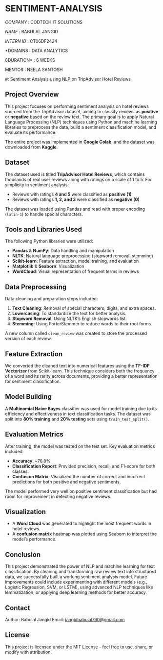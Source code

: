 # SENTIMENT-ANALYSIS

*COMPANY* : CODTECH IT SOLUTIONS

*NAME* : BABULAL JANGID

*INTERN ID* : CT06DF2424

*DOMAIN8 : DATA ANALYTICS

8DURATION* : 6 WEEKS

MENTOR : NEELA SANTOSH


#: Sentiment Analysis using NLP on TripAdvisor Hotel Reviews

## Project Overview

This project focuses on performing sentiment analysis on hotel reviews sourced from the TripAdvisor dataset, aiming to classify reviews as **positive** or **negative** based on the review text. The primary goal is to apply Natural Language Processing (NLP) techniques using Python and machine learning libraries to preprocess the data, build a sentiment classification model, and evaluate its performance.

The entire project was implemented in **Google Colab**, and the dataset was downloaded from **Kaggle**.



## Dataset

The dataset used is titled **TripAdvisor Hotel Reviews**, which contains thousands of real user reviews along with ratings on a scale of 1 to 5. For simplicity in sentiment analysis:
- Reviews with ratings **4 and 5** were classified as **positive (1)**
- Reviews with ratings **1, 2, and 3** were classified as **negative (0)**

The dataset was loaded using Pandas and read with proper encoding (`latin-1`) to handle special characters.



## Tools and Libraries Used

The following Python libraries were utilized:
- **Pandas** & **NumPy**: Data handling and manipulation
- **NLTK**: Natural language preprocessing (stopword removal, stemming)
- **Scikit-learn**: Feature extraction, model training, and evaluation
- **Matplotlib** & **Seaborn**: Visualization
- **WordCloud**: Visual representation of frequent terms in reviews



## Data Preprocessing

Data cleaning and preparation steps included:
1. **Text Cleaning**: Removal of special characters, digits, and extra spaces.
2. **Lowercasing**: To standardize the text for better analysis.
3. **Stopword Removal**: Using NLTK’s English stopwords list.
4. **Stemming**: Using PorterStemmer to reduce words to their root forms.

A new column called `clean_review` was created to store the processed version of each review.



## Feature Extraction

We converted the cleaned text into numerical features using the **TF-IDF Vectorizer** from Scikit-learn. This technique considers both the frequency of a word and its rarity across documents, providing a better representation for sentiment classification.



## Model Building

A **Multinomial Naive Bayes** classifier was used for model training due to its efficiency and effectiveness in text classification tasks. The dataset was split into **80% training** and **20% testing** sets using `train_test_split()`.



## Evaluation Metrics

After training, the model was tested on the test set. Key evaluation metrics included:
- **Accuracy**: ~76.8%
- **Classification Report**: Provided precision, recall, and F1-score for both classes.
- **Confusion Matrix**: Visualized the number of correct and incorrect predictions for both positive and negative sentiments.

The model performed very well on positive sentiment classification but had room for improvement in detecting negative reviews.



## Visualization

- A **Word Cloud** was generated to highlight the most frequent words in hotel reviews.
- A **confusion matrix** heatmap was plotted using Seaborn to interpret the model’s performance.



## Conclusion

This project demonstrated the power of NLP and machine learning for text classification. By cleaning and transforming raw review text into structured data, we successfully built a working sentiment analysis model. Future improvements could include experimenting with different models (e.g., Logistic Regression, SVM, or LSTM), using advanced NLP techniques like lemmatization, or applying deep learning methods for better accuracy.


## Contact
Author: Babulal Jangid
Email: jangidbabulal760@gmail.com


## License
This project is licensed under the MIT License - feel free to use, share, or modify with attribution.
